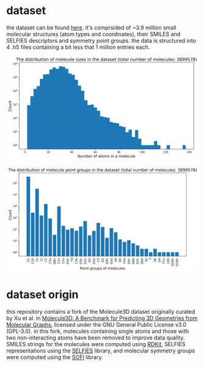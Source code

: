 # dataset
the dataset can be found [here](https://drive.google.com/drive/folders/1cUiWKWdU7CQoh67a-ucyb-Na1lSwWjKH?usp=drive_link). it's comprsided of ~3.9 million small molecular structures (atom types and coordinates), their SMILES and SELFIES descriptors and symmetry point groups. the data is structured into 4 .h5 files containing a bit less that 1 million entries each.

![molecule_size_distribution.png](molecule_size_distribution.png)

![molecule_point_group_distribution.png](molecule_point_group_distribution.png)

# dataset origin
this repository contains a fork of the Molecule3D dataset originally curated by Xu et al. in [Molecule3D: A Benchmark for Predicting 3D Geometries from Molecular Graphs](https://arxiv.org/abs/2110.01717), licensed under the GNU General Public License v3.0 (GPL-3.0). in this fork, molecules containing single atoms and those with two non-interacting atoms have been removed to improve data quality. SMILES strings for the molecules were computed using [RDKit](https://github.com/rdkit/rdkit), SELFIES representations using the [SELFIES](https://github.com/aspuru-guzik-group/selfies) library, and molecular symmetry groups were computed using the [SOFI](https://github.com/mammasmias/IterativeRotationsAssignments) library.
